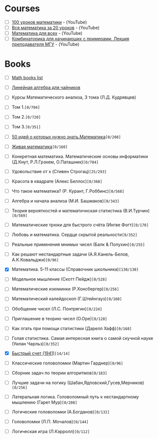 # Courses

- [ ] [100 уроков математики](https://youtube.com/playlist?list=PLqBfxn8OBMGrsA_YynaQWqHKhL7kEvL4X) - (YouTube)
- [ ] [Вся математика за 20 уроков](https://youtube.com/playlist?list=PLp1o4TiOetLxxpi6Y8fB4_L5iOX_Ui5ss) - (YouTube)
- [ ] [Математика для всех](https://youtube.com/playlist?list=PLlx2izuC9gjhc6TOzoeL-ovXXsvjJi22f) - (YouTube)
- [ ] [Комбинаторика для начинающих с примерами. Лекция преподавателя МГУ](https://youtu.be/GxQGbhjVWWM) - (YouTube)

# Books

- [ ] [Math books list](https://2ch.hk/un/res/810326.html)
- [ ] [Линейная алгебра для чайников](http://alik-abdulin.com/matrixes/matrixes.html#opred)
- [ ]  Курсы Математического анализа, 3 тома (Л.Д. Кудрявцев)
  - [ ] Том 1.`[0/704]`
  - [ ] Том 2.`[0/720]`
  - [ ] Том 3.`[0/351]`
- [ ] [50 идей о которых нужно знать.Математика](https://www.labirint.ru/books/435729/)`[0/208]`
- [ ] [Живая математика](https://math.ru/lib/book/djvu/perelman/alive_math.djvu)`[0/160]`
- [ ]  Конкретная математика. Математические основы информатики (Д.Кнут, Р.Л.Грэхем, О.Паташник)`[0/784]`
- [ ]  Удовольствие от x (Стивен Строгац)`[25/293]`
- [ ]  Красота в квадрате (Алекс Беллос)`[0/368]`
- [ ]  Что такое математика? (Р. Курант, Г.Роббинс)`[0/568]`
- [ ]  Алгебра и начала анализа (М.И. Башмаков)`[0/343]`
- [ ]  Теория вероятностей и математичнская статистика (В.И.Турчин)`[0/569]`
- [ ]  Математические трюки для быстрого счёта (Ингве Фогт)`[0/170]`
- [ ]  Любовь и математика. Сердце скрытой реальности`[0/352]`
- [ ]  Реальные применения мнимых чисел (Балк & Полухин)`[0/255]`
- [ ]  Как решают нестандартные задачи (А.Я.Канель-Белов, А.К.Ковальджи)`[0/96]`
- [x]  Математика. 5-11 классы (Справочник школьника)`[130/130]`
- [ ]  Модельное мышление (Скотт Пейдж)`[0/528]`
- [ ]  Математические изюминки (Р.Хонсбергер)`[0/256]`
- [ ]  Математический калейдоскоп (Г.Штейнгауз)`[0/160]`
- [ ]  Обобщение чисел (Л.С. Понтрягин)`[0/224]`
- [ ]  Приглашение в теорию чисел  (О.Оре)`[0/128]`
- [ ]  Как лгать при помощи статистики (Дарелл Хафф)`[0/168]`
- [ ]  Голая статистика. Самая интересная книга о самой скучной науке (Уилан Чарльз)`[0/352]`
- [x] [Быстрый счет (1941)](https://math.ru/lib/75)`[14/14]`

- [ ]  Классические головоломки (Мартин Гарднер)`[0/96]`
- [ ]  Сборник задач по теории алгоритмов`[0/183]`
- [ ]  Лучшие задачи на логику (Шабан,Ядловский,Гусев,Мерников)`[0/256]`
- [ ]  Латеральная логика. Головоломный путь к нестандартному мышлению (Гарет Мур)`[0/208]`
- [ ]  Логические головоломки (А.Богданов)`[0/132]`
- [ ]  Головоломки (Л.П. Мочалов)`[0/144]`
- [ ]  Логическая игра (Л.Кэрролл)`[0/112]`

